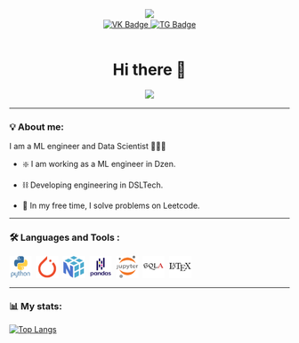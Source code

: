 <div id="header" align="center">
  <img src="https://media.giphy.com/media/LaVp0AyqR5bGsC5Cbm/giphy.gif" width="200"/>
</div>

<div id="badges" align="center">
  <a href="https://vk.com/vlad_naumov_21">
    <img src="https://img.shields.io/badge/VKontakte-0077FF?style=for-the-badge&logo=VK&logoColor=white" alt="VK Badge"/>
  </a>
  <a href="https://t.me/vlad21naumov">
    <img src="https://img.shields.io/badge/Telegram-26A5E4?style=for-the-badge&logo=Telegram&logoColor=white" alt="TG Badge"/>
  </a>
</div>

<div align="center">
<img src="https://komarev.com/ghpvc/?username=vlad21naumov&style=flat-square&color=blue" alt=""/>
</div>

<h1 align="center">
Hi there 👋
</h1>

<div id="gif" align="center">
  <img src="https://media.giphy.com/media/v1.Y2lkPTc5MGI3NjExZTBiNGIwNjEzNDg1YjdmNTdkYjc5Y2I1MWUyODVkYzM0ODBmMzJmYiZjdD1n/3oKIPEqDGUULpEU0aQ/giphy.gif" width="500"/>
</div>

---

### 💡 About me:

I am a ML engineer and Data Scientist 👨🏼‍💻

- ❇️ I am working as a ML engineer in Dzen.

- ⛓️ Developing engineering in DSLTech.

- 🧩 In my free time, I solve problems on Leetcode.

---

### 🛠️ Languages and Tools :

<div>
  <img src="https://github.com/devicons/devicon/blob/master/icons/python/python-original-wordmark.svg" title="Python" alt="Python" width="40" height="40"/>&nbsp;
  <img src="https://github.com/devicons/devicon/blob/master/icons/pytorch/pytorch-original.svg" title="PyTorch" alt="PyTorch" width="40" height="40"/>&nbsp;
  <img src="https://github.com/devicons/devicon/blob/master/icons/numpy/numpy-original.svg" title="Numpy" alt="Numpy" width="40" height="40"/>&nbsp;
  <img src="https://github.com/devicons/devicon/blob/master/icons/pandas/pandas-original-wordmark.svg" title="Pandas" alt="Pandas" width="40" height="40"/>&nbsp;
  <img src="https://github.com/devicons/devicon/blob/master/icons/jupyter/jupyter-original-wordmark.svg" title="JN" alt="JN" width="40" height="40"/>&nbsp;
  <img src="https://github.com/devicons/devicon/blob/master/icons/sqlalchemy/sqlalchemy-original.svg" title="SQLA" alt="SQLA" width="40" height="40"/>&nbsp;
  <img src="https://github.com/devicons/devicon/blob/master/icons/latex/latex-original.svg" title="Latex" alt="Latex" width="40" height="40"/>&nbsp;
</div>

---
### 📊 My stats:

[![Top Langs](https://github-readme-stats.vercel.app/api/top-langs/?username=vlad21naumov&layout=compact&theme=vision-friendly-dark)](https://github.com/anuraghazra/github-readme-stats)

<!--
**vlad21naumov/vlad21naumov** is a ✨ _special_ ✨ repository because its `README.md` (this file) appears on your GitHub profile.


